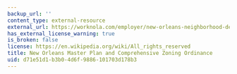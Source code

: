 ```yaml
---
backup_url: ''
content_type: external-resource
external_url: https://worknola.com/employer/new-orleans-neighborhood-development-collaborative-0
has_external_license_warning: true
is_broken: false
license: https://en.wikipedia.org/wiki/All_rights_reserved
title: New Orleans Master Plan and Comprehensive Zoning Ordinance
uid: d71e51d1-b3b0-4d6f-9886-101703d178b3
---
```

